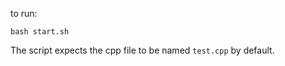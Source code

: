 to run:

```
bash start.sh
```

The script expects the cpp file to be named ```test.cpp``` by default.
